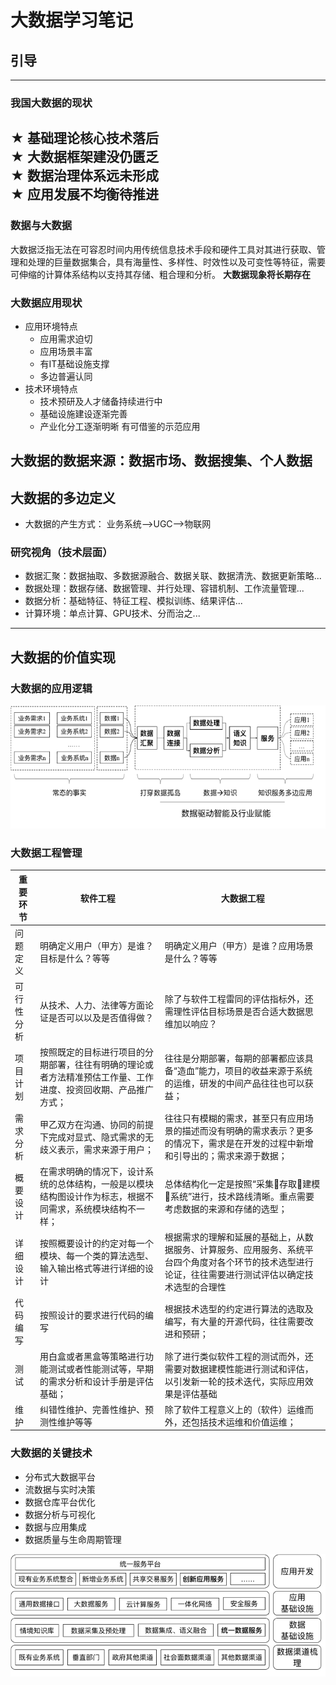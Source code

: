# 大数据学习笔记
## 引导
---
### 我国大数据的现状
★ 基础理论核心技术落后  
★ 大数据框架建没仍匮乏  
★ 数据治理体系远未形成  
★ 应用发展不均衡待推进 
---
### 数据与大数据
大数据泛指无法在可容忍时间内用传统信息技术手段和硬件工具对其进行获取、管理和处理的巨量数据集合，具有海量性、多样性、时效性以及可变性等特征，需要可伸缩的计算体系结构以支持其存储、粗合理和分析。
**大数据现象将长期存在**
### 大数据应用现状
+ 应用环境特点
    + 应用需求迫切
    + 应用场景丰富
    + 有IT基础设施支撑
    + 多边普遍认同
+ 技术环境特点
    + 技术预研及人才储备持续进行中
    + 基础设施建设逐渐完善
    + 产业化分工逐渐明晰
    有可借鉴的示范应用

大数据的数据来源：数据市场、数据搜集、个人数据    
---
## 大数据的多边定义
* 大数据的产生方式：
业务系统-->UGC-->物联网
### 研究视角（技术层面）
+ 数据汇聚：数据抽取、多数据源融合、数据关联、数据清洗、数据更新策略...
+ 数据处理：数据存储、数据管理、并行处理、容错机制、工作流量管理...
+ 数据分析：基础特征、特征工程、模拟训练、结果评估...
+ 计算环境：单点计算、GPU技术、分而治之...
---
## 大数据的价值实现
### 大数据的应用逻辑
![大数据应用逻辑](big_data_logic.png)
### 大数据工程管理
| 重要环节|软件工程|大数据工程|
|-|-|-|
|问题定义|明确定义用户（甲方）是谁？目标是什么？等等|明确定义用户（甲方）是谁？应用场景是什么？等等|
|可行性分析|从技术、人力、法律等方面论证是否可以以及是否值得做？|除了与软件工程雷同的评估指标外，还需理性评估目标场景是否合适大数据思维加以响应？|
|项目计划|按照既定的目标进行项目的分期部署，往往有明确的理论或者方法精准预估工作量、工作进度、投资回收期、产品推广方式；|往往是分期部署，每期的部署都应该具备“造血”能力，项目的收益来源于系统的运维，研发的中间产品往往也可以获益；
|需求分析|甲乙双方在沟通、协同的前提下完成对显式、隐式需求的无歧义表示，需求来源于用户；|往往只有模糊的需求，甚至只有应用场景的描述而没有明确的需求表示？更多的情况下，需求是在开发的过程中新增和引导出的；需求来源于数据；
|概要设计|在需求明确的情况下，设计系统的总体结构，一般是以模块结构图设计作为标志，根据不同需求，系统模块结构不一样；|总体结构化一定是按照“采集存取建模系统”进行，技术路线清晰。重点需要考虑数据的来源和存储的选型；
|详细设计|按照概要设计的约定对每一个模块、每一个类的算法选型、输入输出格式等进行详细的设计|根据需求的理解和延展的基础上，从数据服务、计算服务、应用服务、系统平台四个角度对各个环节的技术选型进行论证，往往需要进行测试评估以确定技术选型的合理性|
|代码编写|按照设计的要求进行代码的编写|根据技术选型的约定进行算法的选取及编写，有大量的开源代码，往往需要改进和预研；|
|测试|用白盒或者黑盒等策略进行功能测试或者性能测试等，早期的需求分析和设计手册是评估基础；|除了进行类似软件工程的测试而外，还需要对数据建模性能进行测试和评估，以引发新一轮的技术迭代，实际应用效果是评估基础|
|维护|纠错性维护、完善性维护、预测性维护等等|除了软件工程意义上的（软件）运维而外，还包括技术运维和价值运维；|

### 大数据的关键技术
- 分布式大数据平台
- 流数据与实时决策
- 数据仓库平台优化
- 数据分析与可视化
- 数据与应用集成
- 数据质量与生命周期管理

![大数据关键环节](big_data_key_step.png)

 
